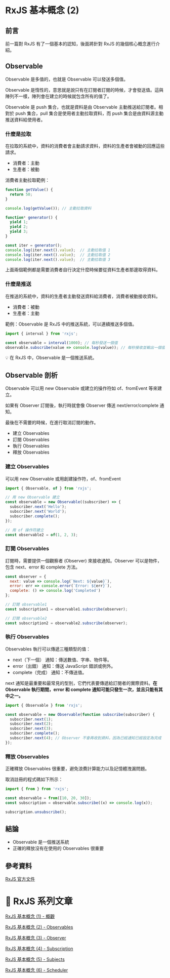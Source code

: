 # RxJS 基本概念 (2)

## 前言
前一篇對 RxJS 有了一個基本的認知，後面將針對 RxJS 的幾個核心概念進行介紹。

## Observable
Observable 是多值的，也就是 Observable 可以發送多個值。

Observable 是惰性的，意思就是說只有在訂閱者訂閱的時候，才會發送值。這與陣列不一樣，陣列會在建立的時候就包含所有的值了。

Observable 是 push 集合，也就是資料是由 Observable 主動推送給訂閱者。相對於 push 集合，pull 集合是使用者主動拉取資料，而 push 集合是由資料源主動推送資料給使用者。

### 什麼是拉取
在拉取的系統中，資料的消費者會主動請求資料，資料的生產者會被動的回應這些請求。

- 消費者：主動
- 生產者：被動

消費者主動拉取範例：

```js
function getValue() {
  return 50;
}

console.log(getValue()); // 主動拉取資料
```

```js
function* generator() {
  yield 1;
  yield 2;
  yield 3;
}

const iter = generator();
console.log(iter.next().value);  // 主動拉取值 1
console.log(iter.next().value);  // 主動拉取值 2
console.log(iter.next().value);  // 主動拉取值 3
```

上面兩個範例都是需要消費者自行決定什麼時候要從資料生產者那邊取得資料。

### 什麼是推送
在推送的系統中，資料的生產者主動發送資料給消費者，消費者被動接收資料。

- 消費者：被動
- 生產者：主動

範例：Observable 是 RxJS 中的推送系統，可以連續推送多個值。

```js
import { interval } from 'rxjs';

const observable = interval(1000); // 每秒發送一個值
observable.subscribe(value => console.log(value)); // 每秒接收並輸出一個值
```

💡 在 RxJS 中，Observable 是一個推送系統。

## Observable 剖析
Observable 可以用 new Observable 或建立的操作符如 of、fromEvent 等來建立。

如果有 Observer 訂閱後，執行時就會像 Observer 傳送 next/error/complete 通知。

最後在不需要的時候，在進行取消訂閱的動作。

- 建立 Observables
- 訂閱 Observables
- 執行 Observables
- 釋放 Observables

### 建立 Observables
可以用 new Observable 或用創建操作符，of、fromEvent

```js
import { Observable, of } from 'rxjs';

// 用 new Observable 建立
const observable = new Observable((subscriber) => {
  subscriber.next('Hello');
  subscriber.next('World');
  subscriber.complete();
});

// 用 of 操作符建立
const observable2 = of(1, 2, 3);
```

### 訂閱 Observables
訂閱時，需要提供一個觀察者 (Observer) 來接收通知。Observer 可以是物件，包含 next、error 和 complete 方法。

```js
const observer = {
  next: value => console.log(`Next: ${value}`),
  error: err => console.error(`Error: ${err}`),
  complete: () => console.log('Completed')
};

// 訂閱 observable1
const subscription1 = observable1.subscribe(observer);

// 訂閱 observable2
const subscription2 = observable2.subscribe(observer);
```

### 執行 Observables
Observables 執行可以傳遞三種類型的值：
- next（下一個） 通知：傳送數值、字串、物件等。
- error（出錯） 通知：傳送 JavaScript 錯誤或例外。
- complete（完成） 通知：不傳送值。

next 通知是最重要和最常見的型別，它們代表要傳遞給訂閱者的實際資料。**在 Observable 執行期間，error 和 complete 通知可能只發生一次，並且只能有其中之一。**

```js
import { Observable } from 'rxjs';

const observable = new Observable(function subscribe(subscriber) {
  subscriber.next(1);
  subscriber.next(2);
  subscriber.next(3);
  subscriber.complete();
  subscriber.next(4); // Observer 不會再收到資料，因為已經通知已經設定為完成
});
```

### 釋放 Observables
正確釋放 Observables 很重要，避免浪費計算能力以及記憶體洩漏問題。

取消註冊的程式碼如下所示：

```js
import { from } from 'rxjs';

const observable = from([10, 20, 30]);
const subscription = observable.subscribe((x) => console.log(x));

subscription.unsubscribe();
```

## 結論
- Observable 是一個推送系統
- 正確的釋放沒有在使用的 Observables 很重要

## 參考資料
[RxJS 官方文件](https://rxjs.dev/guide/overview)

# 🚀 RxJS 系列文章
[RxJS 基本概念 (1) - 概觀](https://bingfenghung.github.io/blog/articles/RxJS%3C_%3E%3ERxJS%20%E5%9F%BA%E6%9C%AC%E6%A6%82%E5%BF%B5%20(1))

[RxJS 基本概念 (2) - Observables](https://bingfenghung.github.io/blog/articles/RxJS%3C_%3E%3ERxJS%20%E5%9F%BA%E6%9C%AC%E6%A6%82%E5%BF%B5%20(2))

[RxJS 基本概念 (3) - Observer](https://bingfenghung.github.io/blog/articles/RxJS%3C_%3E%3ERxJS%20%E5%9F%BA%E6%9C%AC%E6%A6%82%E5%BF%B5%20(3))

[RxJS 基本概念 (4) - Subscription](https://bingfenghung.github.io/blog/articles/RxJS%3C_%3E%3ERxJS%20%E5%9F%BA%E6%9C%AC%E6%A6%82%E5%BF%B5%20(4))

[RxJS 基本概念 (5) - Subjects](https://bingfenghung.github.io/blog/articles/RxJS%3C_%3E%3ERxJS%20%E5%9F%BA%E6%9C%AC%E6%A6%82%E5%BF%B5%20(5))

[RxJS 基本概念 (6) - Scheduler](https://bingfenghung.github.io/blog/articles/RxJS%3C_%3E%3ERxJS%20%E5%9F%BA%E6%9C%AC%E6%A6%82%E5%BF%B5%20(6))

